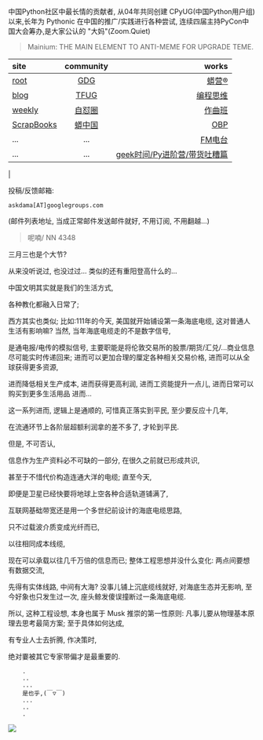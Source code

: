 中国Python社区中最长情的贡献者, 从04年共同创建 CPyUG(中国Python用户组)以来,长年为 Pythonic 在中国的推广/实践进行各种尝试, 连续四届主持PyCon中国大会筹办,是大家公认的 "大妈"(Zoom.Quiet)

> Mainium: THE MAIN ELEMENT TO ANTI-MEME FOR UPGRADE TEME.

| site | community | works |
| :-----| :----: | ----: |
| [root](http://zoomquiet.io/) | [GDG](https://blog.zhgdg.org/) | [蟒营®](https://doc.101.camp/) |
| [blog](https://blog.zoomquiet.io/pages/zoomquiet.html) | [TFUG](http://zh.tfug.world/) | [编程思维](https://py.101.camp/) |
| [weekly](http://weekly.pychina.org/) | [自怼圈](https://du.101.camp/) | [作曲班](https://mu.101.camp/) |
| [ScrapBooks](https://zoomquiet.io/collection.html) | [蟒中国](https://pychina.org/) | [OBP](https://zoomquiet.io/obp/index.html) |
| ... | ... | [FM电台](https://fm.101.camp/) |
| ... | ... | [geek时间/Py进阶营/带货吐糟篇](https://fm.101.camp/2020/geek2py-dama.html) 
 |


投稿/反馈邮箱:

    askdama[AT]googlegroups.com

(邮件列表地址, 
当成正常邮件发送邮件就好, 不用订阅, 不用翻越...)


> ​呢喃/ NN 4348



​三月三也是个大节?

从来没听说过,
也没过过...
类似的还有重阳登高什么的...

中国文明其实就是我们的生活方式,

各种教化都融入日常了;



西方其实也类似;
比如:111年的今天,
美国就开始铺设第一条海底电缆,
这对普通人生活有影响嘛?
当然,
当年海底电缆走的不是数字信号,

是通电报/电传的模拟信号,
主要职能是将伦敦交易所的股票/期货/汇兑/...商业信息尽可能实时传递回来;
进而可以更加合理的厘定各种相关交易价格,
进而可以从全球获得更多资源,

进而降低相关生产成本,
进而获得更高利润,
进而工资能提升一点儿,
进而日常可以购买到更多生活用品
进而...


这一系列进而,
逻辑上是通顺的,
可惜真正落实到平民,
至少要反应十几年,

在流通环节上各阶层超额利润拿的差不多了,
才轮到平民.


但是,
不可否认,

信息作为生产资料必不可缺的一部分,
在很久之前就已形成共识,

甚至于不惜代价构造连通大洋的电缆;
直至今天,

即便是卫星已经快要将地球上空各种合适轨道铺满了,

互联网基础带宽还是用一个多世纪前设计的海底电缆思路,

只不过载波介质变成光纤而已,

以往相同成本线缆,

现在可以承载以往几千万倍的信息而已;
整体工程思想并没什么变化:
两点间要想有数据交流,

先得有实体线路,
中间有大海?
没事儿铺上沉底缆线就好,
对海底生态并无影响,
至今好象也只发生过一次,
座头鲸发傻误撞断过一条海底电缆.



所以,
这种工程设想,
本身也属于 Musk 推崇的第一性原则:
凡事儿要从物理基本原理去思考最简方案;
至于具体如何达成,

有专业人士去折腾,
作决策时,

绝对嫑被其它专家带偏才是最重要的.








```
    .
    ..
    ...
    是也乎,(￣▽￣)
    ...
    ..
    .
```


![](http://ydlj.zoomquiet.top/ipic/2021-04-14-zq42-today-card-2104.014.jpeg)


